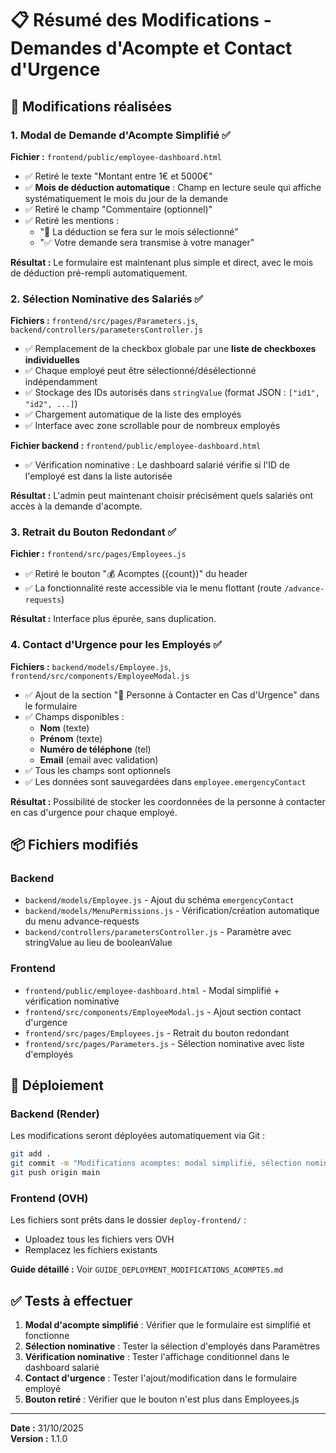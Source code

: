 # 📋 Résumé des Modifications - Demandes d'Acompte et Contact d'Urgence

## 🎯 Modifications réalisées

### 1. **Modal de Demande d'Acompte Simplifié** ✅
**Fichier :** `frontend/public/employee-dashboard.html`

- ✅ Retiré le texte "Montant entre 1€ et 5000€"
- ✅ **Mois de déduction automatique** : Champ en lecture seule qui affiche systématiquement le mois du jour de la demande
- ✅ Retiré le champ "Commentaire (optionnel)"
- ✅ Retiré les mentions :
  - "📅 La déduction se fera sur le mois sélectionné"
  - "✅ Votre demande sera transmise à votre manager"

**Résultat :** Le formulaire est maintenant plus simple et direct, avec le mois de déduction pré-rempli automatiquement.

### 2. **Sélection Nominative des Salariés** ✅
**Fichiers :** `frontend/src/pages/Parameters.js`, `backend/controllers/parametersController.js`

- ✅ Remplacement de la checkbox globale par une **liste de checkboxes individuelles**
- ✅ Chaque employé peut être sélectionné/désélectionné indépendamment
- ✅ Stockage des IDs autorisés dans `stringValue` (format JSON : `["id1", "id2", ...]`)
- ✅ Chargement automatique de la liste des employés
- ✅ Interface avec zone scrollable pour de nombreux employés

**Fichier backend :** `frontend/public/employee-dashboard.html`
- ✅ Vérification nominative : Le dashboard salarié vérifie si l'ID de l'employé est dans la liste autorisée

**Résultat :** L'admin peut maintenant choisir précisément quels salariés ont accès à la demande d'acompte.

### 3. **Retrait du Bouton Redondant** ✅
**Fichier :** `frontend/src/pages/Employees.js`

- ✅ Retiré le bouton "💰 Acomptes ({count})" du header
- ✅ La fonctionnalité reste accessible via le menu flottant (route `/advance-requests`)

**Résultat :** Interface plus épurée, sans duplication.

### 4. **Contact d'Urgence pour les Employés** ✅
**Fichiers :** `backend/models/Employee.js`, `frontend/src/components/EmployeeModal.js`

- ✅ Ajout de la section "🚨 Personne à Contacter en Cas d'Urgence" dans le formulaire
- ✅ Champs disponibles :
  - **Nom** (texte)
  - **Prénom** (texte)
  - **Numéro de téléphone** (tel)
  - **Email** (email avec validation)
- ✅ Tous les champs sont optionnels
- ✅ Les données sont sauvegardées dans `employee.emergencyContact`

**Résultat :** Possibilité de stocker les coordonnées de la personne à contacter en cas d'urgence pour chaque employé.

## 📦 Fichiers modifiés

### Backend
- `backend/models/Employee.js` - Ajout du schéma `emergencyContact`
- `backend/models/MenuPermissions.js` - Vérification/création automatique du menu advance-requests
- `backend/controllers/parametersController.js` - Paramètre avec stringValue au lieu de booleanValue

### Frontend
- `frontend/public/employee-dashboard.html` - Modal simplifié + vérification nominative
- `frontend/src/components/EmployeeModal.js` - Ajout section contact d'urgence
- `frontend/src/pages/Employees.js` - Retrait du bouton redondant
- `frontend/src/pages/Parameters.js` - Sélection nominative avec liste d'employés

## 🚀 Déploiement

### Backend (Render)
Les modifications seront déployées automatiquement via Git :
```bash
git add .
git commit -m "Modifications acomptes: modal simplifié, sélection nominative, contact urgence"
git push origin main
```

### Frontend (OVH)
Les fichiers sont prêts dans le dossier `deploy-frontend/` :
- Uploadez tous les fichiers vers OVH
- Remplacez les fichiers existants

**Guide détaillé :** Voir `GUIDE_DEPLOYMENT_MODIFICATIONS_ACOMPTES.md`

## ✅ Tests à effectuer

1. **Modal d'acompte simplifié** : Vérifier que le formulaire est simplifié et fonctionne
2. **Sélection nominative** : Tester la sélection d'employés dans Paramètres
3. **Vérification nominative** : Tester l'affichage conditionnel dans le dashboard salarié
4. **Contact d'urgence** : Tester l'ajout/modification dans le formulaire employé
5. **Bouton retiré** : Vérifier que le bouton n'est plus dans Employees.js

---

**Date :** 31/10/2025  
**Version :** 1.1.0

